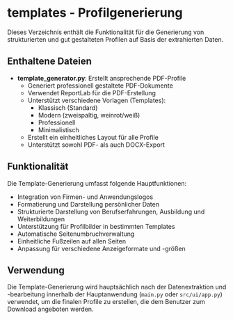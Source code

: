 # templates - Profilgenerierung

Dieses Verzeichnis enthält die Funktionalität für die Generierung von strukturierten und gut gestalteten Profilen auf Basis der extrahierten Daten.

## Enthaltene Dateien

- **template_generator.py**: Erstellt ansprechende PDF-Profile
  - Generiert professionell gestaltete PDF-Dokumente
  - Verwendet ReportLab für die PDF-Erstellung
  - Unterstützt verschiedene Vorlagen (Templates):
    - Klassisch (Standard)
    - Modern (zweispaltig, weinrot/weiß)
    - Professionell
    - Minimalistisch
  - Erstellt ein einheitliches Layout für alle Profile
  - Unterstützt sowohl PDF- als auch DOCX-Export

## Funktionalität

Die Template-Generierung umfasst folgende Hauptfunktionen:

- Integration von Firmen- und Anwendungslogos
- Formatierung und Darstellung persönlicher Daten
- Strukturierte Darstellung von Berufserfahrungen, Ausbildung und Weiterbildungen
- Unterstützung für Profilbilder in bestimmten Templates
- Automatische Seitenumbruchverwaltung
- Einheitliche Fußzeilen auf allen Seiten
- Anpassung für verschiedene Anzeigeformate und -größen

## Verwendung

Die Template-Generierung wird hauptsächlich nach der Datenextraktion und -bearbeitung innerhalb der Hauptanwendung (`main.py` oder `src/ui/app.py`) verwendet, um die finalen Profile zu erstellen, die dem Benutzer zum Download angeboten werden. 